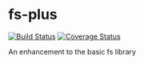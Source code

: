 # fs-plus
[![Build Status](https://travis-ci.org/ezzygemini/fs-plus.svg?branch=master)](https://travis-ci.org/ezzygemini/fs-plus)
[![Coverage Status](https://coveralls.io/repos/github/ezzygemini/fs-plus/badge.svg?branch=master)](https://coveralls.io/github/ezzygemini/fs-plus?branch=master)

An enhancement to the basic fs library
